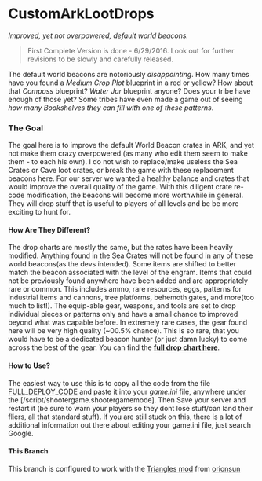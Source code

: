 # CustomArkLootDrops  

_Improved, yet not overpowered, default world beacons._  

> First Complete Version is done - 6/29/2016. Look out for further revisions to be slowly and carefully released.

The default world beacons are notoriously _disappointing_. How many times have you found a _Medium Crop Plot_ blueprint in a red or yellow? How about that _Compass_ blueprint? _Water Jar_ blueprint anyone? Does your tribe have enough of those yet? Some tribes have even made a game out of seeing *how many Bookshelves they can fill with one of these patterns*. 

### The Goal  
The goal here is to improve the default World Beacon crates in ARK, and yet not make them crazy overpowered (as many who edit them seem to make them - to each his own). I do not wish to replace/make useless the Sea Crates or Cave loot crates, or break the game with these replacement beacons here. For our server we wanted a healthy balance and crates that would improve the overall quality of the game. With this diligent crate re-code modification, the beacons will become more worthwhile in general. They will drop stuff that is useful to players of all levels and be be more exciting to hunt for.  

#### How Are They Different? 
The drop charts are mostly the same, but the rates have been heavily modified. Anything found in the Sea Crates will not be found in any of these world beacons(as the devs intended). Some items are shifted to better match the beacon associated with the level of the engram. Items that could not be previously found anywhere have been added and are appropriately rare or common. This includes ammo, rare resources, eggs, patterns for industrial items and cannons, tree platforms, behemoth gates, and more(too much to list!). The equip-able gear, weapons, and tools are set to drop individual pieces or patterns only and have a small chance to improved beyond what was capable before. In extremely rare cases, the gear found here will be very high quality (~00.5% chance). This is so rare, that you would have to be a dedicated beacon hunter (or just damn lucky) to come across the best of the gear. You can find the [**full drop chart here**](FULL_SUDO_CODE.md).  

#### How to Use?  
The easiest way to use this is to copy all the code from the file [FULL_DEPLOY_CODE](FULL_DEPLOY_CODE) and paste it into your *game.ini* file, anywhere under the [/script/shootergame.shootergamemode]. Then Save your server and restart it (be sure to warn your players so they dont lose stuff/can land their fliers, all that standard stuff). If you are still stuck on this, there is a lot of additional information out there about editing your game.ini file, just search Google.  

#### This Branch
This branch is configured to work with the [Triangles mod](http://steamcommunity.com/sharedfiles/filedetails/?id=706319066) from [orionsun](http://steamcommunity.com/profiles/76561198023306710/myworkshopfiles/)
